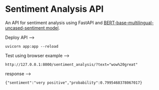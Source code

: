 # Sentiment Analysis API

An API for sentiment analysis using FastAPI and [BERT-base-multilingual-uncased-sentiment model](https://huggingface.co/nlptown/bert-base-multilingual-uncased-sentiment).


Deploy API -->
```
uvicorn app:app --reload
```

Test using browser example -->
```
http://127.0.0.1:8000/sentiment_analysis/?text="wow%20great"
```
response -->
```
{"sentiment":"very positive","probability":0.7995468378067017}
```